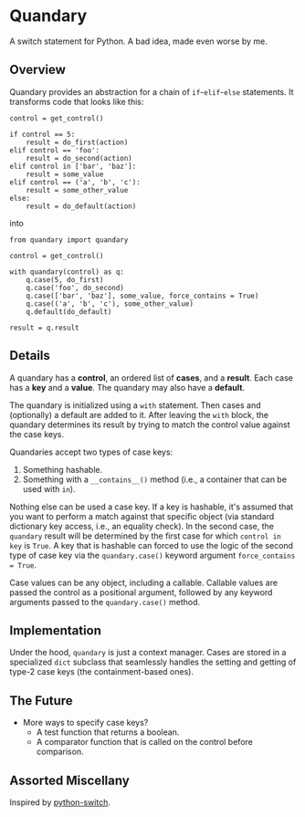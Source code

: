 # Quandary

A switch statement for Python. A bad idea, made even worse by me.

## Overview

Quandary provides an abstraction for a chain of `if`-`elif`-`else` statements.
It transforms code that looks like this:
```
control = get_control()

if control == 5:
    result = do_first(action)
elif control == 'foo':
    result = do_second(action)
elif control in ['bar', 'baz']:
    result = some_value
elif control == ('a', 'b', 'c'):
    result = some_other_value
else:
    result = do_default(action)
```
into
```
from quandary import quandary

control = get_control()

with quandary(control) as q:
    q.case(5, do_first)
    q.case('foo', do_second)
    q.case(['bar', 'baz'], some_value, force_contains = True)
    q.case(('a', 'b', 'c'), some_other_value)
    q.default(do_default)
   
result = q.result
```

## Details

A quandary has a **control**, an ordered list of **cases**, and a **result**.
Each case has a **key** and a **value**.
The quandary may also have a **default**.

The quandary is initialized using a `with` statement.
Then cases and (optionally) a default are added to it.
After leaving the `with` block, the quandary determines its result by trying to match the control value against the case keys.

Quandaries accept two types of case keys:
1. Something hashable.
2. Something with a `__contains__()` method (i.e., a container that can be used with `in`).

Nothing else can be used a case key.
If a key is hashable, it's assumed that you want to perform a match against that specific object (via standard dictionary key access, i.e., an equality check).
In the second case, the `quandary` result will be determined by the first case for which `control in key` is `True`.
A key that is hashable can forced to use the logic of the second type of case key via the `quandary.case()` keyword argument `force_contains = True`.

Case values can be any object, including a callable.
Callable values are passed the control as a positional argument, followed by any keyword arguments passed to the `quandary.case()` method.

## Implementation

Under the hood, `quandary` is just a context manager.
Cases are stored in a specialized `dict` subclass that seamlessly handles the setting and getting of type-2 case keys (the containment-based ones).

## The Future

* More ways to specify case keys?
    * A test function that returns a boolean.
    * A comparator function that is called on the control before comparison.

## Assorted Miscellany

Inspired by [python-switch](https://github.com/mikeckennedy/python-switch).

